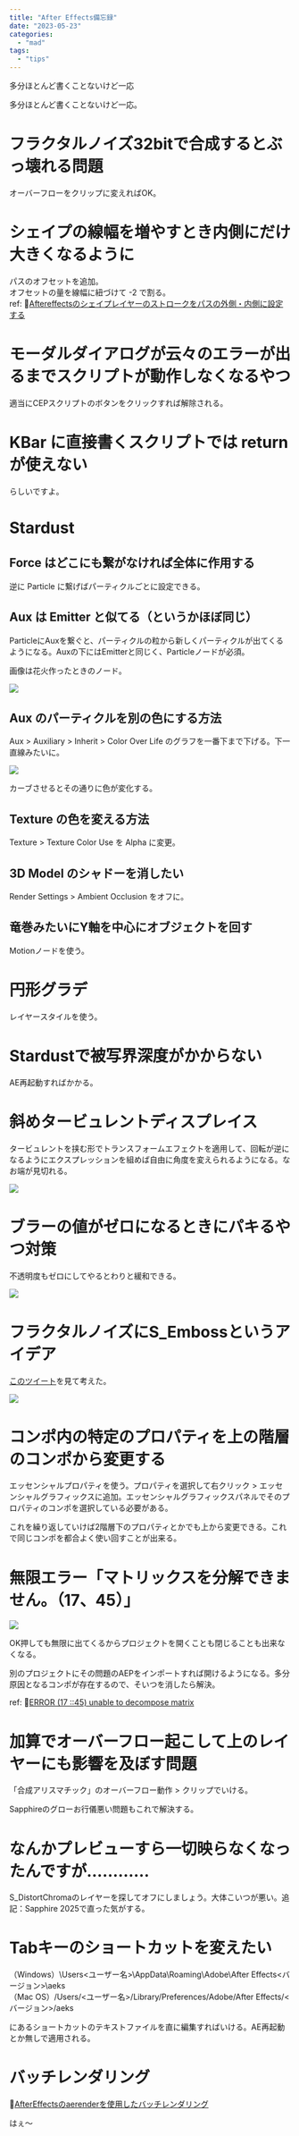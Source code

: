 ```yaml
---
title: "After Effects備忘録"
date: "2023-05-23"
categories: 
  - "mad"
tags: 
  - "tips"
---
```


多分ほとんど書くことないけど一応

<!--more-->


多分ほとんど書くことないけど一応。

# フラクタルノイズ32bitで合成するとぶっ壊れる問題
オーバーフローをクリップに変えればOK。

# シェイプの線幅を増やすとき内側にだけ大きくなるように
パスのオフセットを追加。  
オフセットの量を線幅に紐づけて -2 で割る。  
ref: 📝[Aftereffectsのシェイプレイヤーのストロークをパスの外側・内側に設定する](https://note.com/nohama123/n/n7d040420dfee)

# モーダルダイアログが云々のエラーが出るまでスクリプトが動作しなくなるやつ
適当にCEPスクリプトのボタンをクリックすれば解除される。

# KBar に直接書くスクリプトでは return が使えない
らしいですよ。

# Stardust
## Force はどこにも繋がなければ全体に作用する
逆に Particle に繋げばパーティクルごとに設定できる。

## Aux は Emitter と似てる（というかほぼ同じ）
ParticleにAuxを繋ぐと、パーティクルの粒から新しくパーティクルが出てくるようになる。Auxの下にはEmitterと同じく、Particleノードが必須。

画像は花火作ったときのノード。

![](../../images/スクリーンショット-2023-09-25-234953.png)

## Aux のパーティクルを別の色にする方法
Aux > Auxiliary > Inherit > Color Over Life のグラフを一番下まで下げる。下一直線みたいに。

![](../../images/スクリーンショット-2023-09-25-235058.png)

カーブさせるとその通りに色が変化する。

## Texture の色を変える方法
Texture > Texture Color Use を Alpha に変更。

## 3D Model のシャドーを消したい
Render Settings > Ambient Occlusion をオフに。

## 竜巻みたいにY軸を中心にオブジェクトを回す
Motionノードを使う。

# 円形グラデ
レイヤースタイルを使う。

# Stardustで被写界深度がかからない
AE再起動すればかかる。

# 斜めタービュレントディスプレイス
タービュレントを挟む形でトランスフォームエフェクトを適用して、回転が逆になるようにエクスプレッションを組めば自由に角度を変えられるようになる。なお端が見切れる。

![](../../images/スクリーンショット-2024-04-17-16.44.16-1024x854.png)

# ブラーの値がゼロになるときにパキるやつ対策
不透明度もゼロにしてやるとわりと緩和できる。

![](../../images/%E3%82%B9%E3%82%AF%E3%83%AA%E3%83%BC%E3%83%B3%E3%82%B7%E3%83%A7%E3%83%83%E3%83%88-2024-04-14-9.59.11.png)

# フラクタルノイズにS_Embossというアイデア
[このツイート](https://x.com/aescripts/status/1788569933435072995)を見て考えた。

![](../../images/スクリーンショット-2024-05-12-12.53.45-1024x629.png)

# コンポ内の特定のプロパティを上の階層のコンポから変更する
エッセンシャルプロパティを使う。プロパティを選択して右クリック > エッセンシャルグラフィックスに追加。エッセンシャルグラフィックスパネルでそのプロパティのコンポを選択している必要がある。

これを繰り返していけば2階層下のプロパティとかでも上から変更できる。これで同じコンポを都合よく使い回すことが出来る。

# 無限エラー「マトリックスを分解できません。（17、45）」
![](../../images/スクリーンショット-2024-10-02-19.31.55.png)

OK押しても無限に出てくるからプロジェクトを開くことも閉じることも出来なくなる。

別のプロジェクトにその問題のAEPをインポートすれば開けるようになる。多分原因となるコンポが存在するので、そいつを消したら解決。

ref: 📝[ERROR (17 ::45) unable to decompose matrix](https://community.adobe.com/t5/after-effects-discussions/error-17-45-unable-to-decompose-matrix/m-p/9383288)

# 加算でオーバーフロー起こして上のレイヤーにも影響を及ぼす問題
「合成アリスマチック」のオーバーフロー動作 > クリップでいける。

Sapphireのグローお行儀悪い問題もこれで解決する。

# なんかプレビューすら一切映らなくなったんですが…………
S_DistortChromaのレイヤーを探してオフにしましょう。大体こいつが悪い。追記：Sapphire 2025で直った気がする。

# Tabキーのショートカットを変えたい
（Windows）\Users\<ユーザー名>\AppData\Roaming\Adobe\After Effects\<バージョン>\aeks  
（Mac OS）/Users/<ユーザー名>/Library/Preferences/Adobe/After Effects/<バージョン>/aeks

にあるショートカットのテキストファイルを直に編集すればいける。AE再起動とか無しで適用される。

# バッチレンダリング
📝[AfterEffectsのaerenderを使用したバッチレンダリング](https://polygonote.com/2019_0129_8212/)

はぇ〜